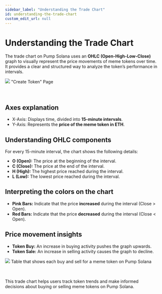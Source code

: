 ```yaml
---
sidebar_label: "Understanding the Trade Chart"
id: understanding-the-trade-chart
custom_edit_url: null
---
```


# Understanding the Trade Chart

The trade chart on Pump Solana uses an **OHLC (Open-High-Low-Close)** graph to visually represent the price movements of meme tokens over time. It provides a clear and structured way to analyze the token’s performance in intervals.

<div className="flex flex-col items-center">
    <img src="/img/trade-chart.png"/>
    <span className="font-bold text-[rgb(192,192,192)]">"Create Token" Page</span>
</div>
<br></br>

## Axes explanation

- X-Axis: Displays time, divided into **15-minute intervals**.
- Y-Axis: Represents the **price of the meme token in ETH**.

## Understanding OHLC components

For every 15-minute interval, the chart shows the following details:

- **O (Open):** The price at the beginning of the interval.
- **C (Close):** The price at the end of the interval.
- **H (High):** The highest price reached during the interval.
- **L (Low):** The lowest price reached during the interval.

## Interpreting the colors on the chart

- **Pink Bars:** Indicate that the price **increased** during the interval (Close > Open).
- **Red Bars:** Indicate that the price **decreased** during the interval (Close < Open).

## Price movement insights

- **Token Buy:** An increase in buying activity pushes the graph upwards.
- **Token Sale:** An increase in selling activity causes the graph to decline.

<div className="flex flex-col items-center">
    <img src="/img/trade-list.png"/>
    <span className="font-bold text-[rgb(192,192,192)]">Table that shows each buy and sell for a meme token on Pump Solana</span>
</div>
<br></br>

This trade chart helps users track token trends and make informed decisions about buying or selling meme tokens on Pump Solana.
